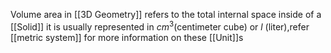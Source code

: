 Volume area in [[3D Geometry]]  refers to the total internal space inside of a [[Solid]] it is usually represented in $cm^3$(centimeter cube) or $l$ (liter),refer [[metric system]] for more information on these [[Unit]]s